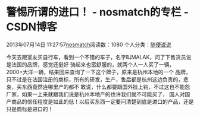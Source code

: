 # 警惕所谓的进口！ - nosmatch的专栏 - CSDN博客
2013年07月14日 11:27:57[nosmatch](https://me.csdn.net/HDUTigerkin)阅读数：1080
个人分类：[随便说说](https://blog.csdn.net/HDUTigerkin/article/category/1502733)
> 
今天去跟室友买自行车，看到一个不错的车子，名字叫MALAK，问了下售货员说是法国的品牌，感觉还挺好
骑起来也蛮舒服的，就两个人一人买了一辆，2000+大洋一辆，结果回来查询了一下这个牌子，原来是杭州本地的一个
品牌，只不过是在法国注册的商标，所有的研发，生产，售后都是杭州这边负责的，悲哀，买东西竟然连哪里产的都不
敢说，什么都要跟国外挂上钩，不过这也不能怨厂家，如果一上来就跟我们说是杭州本地产的也许我们就不可能买了，
国人对国产商品的信任程度是如此的低！以后买东西一定要问清楚到底是进口的产品，还是只是商标是进口的！
